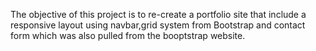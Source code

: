 The objective of this project is to re-create a portfolio site that include 
a responsive layout using navbar,grid system from Bootstrap and contact form which was also pulled from the booptstrap website.





